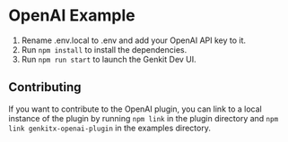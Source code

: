 # OpenAI Example
1. Rename .env.local to .env and add your OpenAI API key to it.
2. Run `npm install` to install the dependencies.
3. Run `npm run start` to launch the Genkit Dev UI.

## Contributing
If you want to contribute to the OpenAI plugin, you can link to a local instance of the plugin by running `npm link` in the plugin directory and `npm link genkitx-openai-plugin` in the examples directory.


